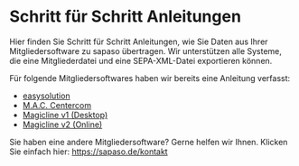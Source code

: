# Schritt für Schritt Anleitungen

Hier finden Sie Schritt für Schritt Anleitungen, wie Sie Daten aus Ihrer
Mitgliedersoftware zu sapaso übertragen. Wir unterstützen alle Systeme,
die eine Mitgliederdatei und eine SEPA-XML-Datei exportieren können.

Für folgende Mitgliedersoftwares haben wir bereits eine Anleitung verfasst:

  - [easysolution](anleitung/easysolution.md)
  - [M.A.C. Centercom](anleitung/mac-centercom.md)
  - [Magicline v1 (Desktop)](anleitung/magicline-v1-desktop.md)
  - [Magicline v2 (Online)](anleitung/magicline-v2-online.md)

Sie haben eine andere Mitgliedersoftware? Gerne helfen wir Ihnen.
Klicken Sie einfach hier: https://sapaso.de/kontakt
